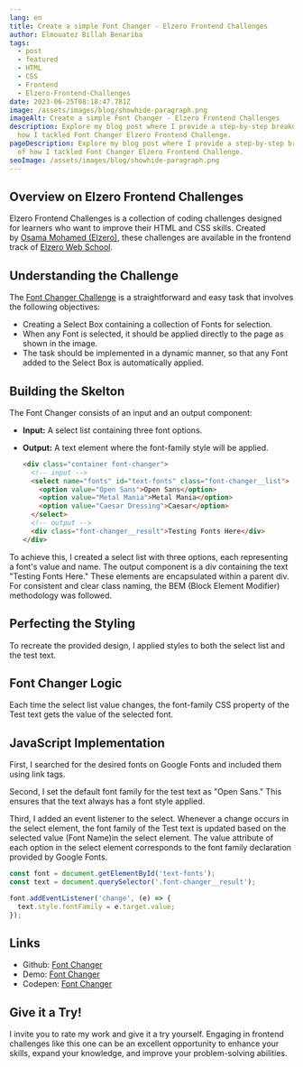 ```yaml
---
lang: en
title: Create a simple Font Changer - Elzero Frontend Challenges
author: Elmouatez Billah Benariba
tags:
  - post
  - featured
  - HTML
  - CSS
  - Frontend
  - Elzero-Frontend-Challenges
date: 2023-06-25T08:18:47.781Z
image: /assets/images/blog/showhide-paragraph.png
imageAlt: Create a simple Font Changer - Elzero Frontend Challenges
description: Explore my blog post where I provide a step-by-step breakdown of
  how I tackled Font Changer Elzero Frontend Challenge.
pageDescription: Explore my blog post where I provide a step-by-step breakdown
  of how I tackled Font Changer Elzero Frontend Challenge.
seoImage: /assets/images/blog/showhide-paragraph.png
---
```

## Overview on Elzero Frontend Challenges

Elzero Frontend Challenges is a collection of coding challenges designed for learners who want to improve their HTML and CSS skills. Created by [Osama Mohamed (Elzero)](https://twitter.com/Osama_Elzero), these challenges are available in the frontend track of [Elzero Web School](https://elzero.org/tracks/front-end/).

## Understanding the Challenge

The [Font Changer Challenge](https://elzero.org/frontend-font-changer/) is a straightforward and easy task that involves the following objectives:

* Creating a Select Box containing a collection of Fonts for selection.
* When any Font is selected, it should be applied directly to the page as shown in the image.
* The task should be implemented in a dynamic manner, so that any Font added to the Select Box is automatically applied.

## Building the Skelton

The Font Changer consists of an input and an output component:

* **Input:** A select list containing three font options.
* **Output:** A text element where the font-family style will be applied.

  ```html
  <div class="container font-changer">
    <!-- input -->
    <select name="fonts" id="text-fonts" class="font-changer__list">
      <option value="Open Sans">Open Sans</option>
      <option value="Metal Mania">Metal Mania</option>
      <option value="Caesar Dressing">Caesar</option>
    </select>
    <!-- output -->
    <div class="font-changer__result">Testing Fonts Here</div>
  </div>
  ```



To achieve this, I created a select list with three options, each representing a font's value and name. The output component is a div containing the text "Testing Fonts Here." These elements are encapsulated within a parent div. For consistent and clear class naming, the BEM (Block Element Modifier) methodology was followed.

## Perfecting the Styling

To recreate the provided design, I applied styles to both the select list and the test text.

## Font Changer Logic

Each time the select list value changes, the font-family CSS property of the Test text gets the value of the selected font.

## JavaScript Implementation

First, I searched for the desired fonts on Google Fonts and included them using link tags.

Second, I set the default font family for the test text as "Open Sans." This ensures that the text always has a font style applied.

T﻿hird, I added an event listener to the select. Whenever a change occurs in the select element, the font family of the Test text is updated based on the selected value (Font Name)in the select element. The value attribute of each option in the select element corresponds to the font family declaration provided by Google Fonts.



```javascript
const font = document.getElementById('text-fonts');
const text = document.querySelector('.font-changer__result');

font.addEventListener('change', (e) => {
  text.style.fontFamily = e.target.value;
});

```



## Links

* Github: ﻿[Font Changer](https://github.com/mouatezbenariba/Elzero-Frontend-Challenges/tree/main/font-changer)
* Demo: ﻿[Font Changer](https://mouatezbenariba.github.io/Elzero-Frontend-Challenges/font-changer/)
* Codepen: [Font Changer](https://codepen.io/mouatezbenariba/pen/JjeRVmB)﻿﻿

## Give it a Try!

I invite you to rate my work and give it a try yourself. Engaging in frontend challenges like this one can be an excellent opportunity to enhance your skills, expand your knowledge, and improve your problem-solving abilities.
